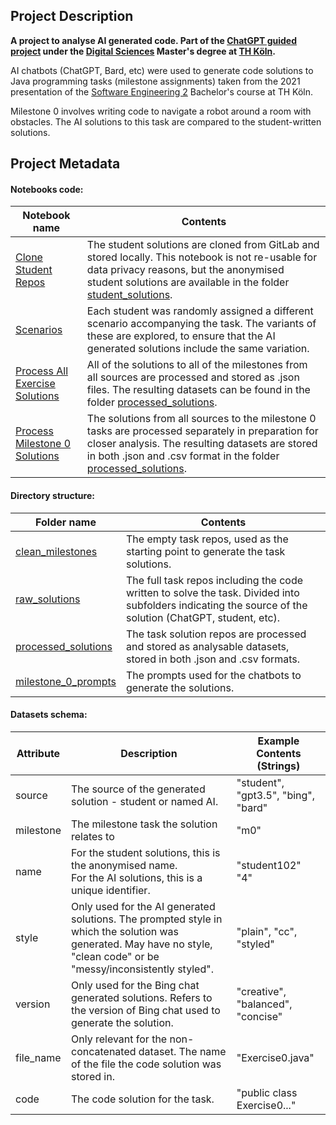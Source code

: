 ## Project Description

**A project to analyse AI generated code. Part of the [ChatGPT guided project](https://www.archi-lab.io/projects/ss23/gp_chatgpt_ss23.html) under the [Digital Sciences](https://digital-sciences.de/) Master's degree at [TH Köln](https://www.th-koeln.de/).**

AI chatbots (ChatGPT, Bard, etc) were used to generate code solutions to Java programming tasks (milestone assignments) taken from the 2021 presentation of the [Software Engineering 2](https://www.archi-lab.io/regularModules/ss22/st2_ss22.html) Bachelor's course at TH Köln.

Milestone 0 involves writing code to navigate a robot around a room with obstacles. The AI solutions to this task are compared to the student-written solutions.

## Project Metadata

#### Notebooks code:

| **Notebook name** | **Contents** |
|---|---|
| [Clone Student Repos](https://github.com/Natasha-R/ChatGPT-Project/blob/main/1.%20Clone%20Student%20Repos.ipynb) | The student solutions are cloned from GitLab and stored locally. This notebook is not re-usable for data privacy reasons, but the anonymised student solutions are available in the folder [student_solutions](raw_solutions/student_solutions).  |
| [Scenarios](https://github.com/Natasha-R/ChatGPT-Project/blob/main/2.%20Scenarios.ipynb) | Each student was randomly assigned a different scenario accompanying the task. The variants of these are explored, to ensure that the AI generated solutions include the same variation. |
| [Process All Exercise Solutions](https://github.com/Natasha-R/ChatGPT-Project/blob/main/3.%20Process%20All%20Exercise%20Solutions.ipynb) | All of the solutions to all of the milestones from all sources are processed and stored as .json files. The resulting datasets can be found in the folder [processed_solutions](processed_solutions). |
| [Process Milestone 0 Solutions](https://github.com/Natasha-R/ChatGPT-Project/blob/main/4.%20Process%20Milestone%200%20Solutions.ipynb) | The solutions from all sources to the milestone 0 tasks are processed separately in preparation for closer analysis. The resulting datasets are stored in both .json and .csv format in the folder [processed_solutions](processed_solutions). |

#### Directory structure:

| **Folder name** | **Contents** |
|---|---|
| [clean_milestones](clean_milestones) | The empty task repos, used as the starting point to generate the task solutions. |
| [raw_solutions](raw_solutions) | The full task repos including the code written to solve the task. Divided into subfolders indicating the source of the solution (ChatGPT, student, etc). |
| [processed_solutions](processed_solutions) | The task solution repos are processed and stored as analysable datasets, stored in both .json and .csv formats. |
| [milestone_0_prompts](milestone_0_prompts) | The prompts used for the chatbots to generate the solutions. |

#### Datasets schema:

| **Attribute** | **Description** | **Example Contents** (Strings) |
|---|---|---|
| source | The source of the generated solution - student or named AI. | "student", "gpt3.5", "bing", "bard" |
| milestone | The milestone task the solution relates to | "m0" |
| name | For the student solutions, this is the anonymised name.<br>For the AI solutions, this is a unique identifier. | "student102"<br>"4" |
| style | Only used for the AI generated solutions. The prompted style in which the solution was generated. May have no style, "clean code" or be "messy/inconsistently styled".  | "plain", "cc", "styled" |
| version | Only used for the Bing chat generated solutions. Refers to the version of Bing chat used to generate the solution. | "creative", "balanced", "concise" |
| file_name | Only relevant for the non-concatenated dataset. The name of the file the code solution was stored in. | "Exercise0.java" |
| code | The code solution for the task. | "public class Exercise0..." |
